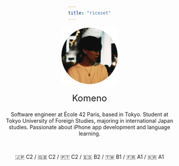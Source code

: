 ```yaml
---
title: "riceset"
---
```


<div style="text-align: center; padding: 0 20px;">
  <img src="media/index/icon.png" alt="icon" width="150" />
  <div style="font-size: 24px; margin-top: 20px;">
    Komeno
  </div>
  <p style="margin-top: 20px;">
    Software engineer at École 42 Paris, based in Tokyo. Student at Tokyo University of Foreign Studies, majoring in international Japan studies. Passionate about iPhone app development and language learning.
  </p>
  <br>
  <p class="languages">
    🇯🇵 C2 / 🇬🇧 C2 / 🇵🇹 C2 / 🇪🇸 B2 / 🇹🇼 B1 / 🇫🇷 A1 / 🇰🇷 A1
  </p>

</div>

<style>
  body {
    margin: 0;
    padding: 0;
    display: flex;
    flex-direction: column;
    justify-content: center;
    align-items: center;
    min-height: 100vh;
  }
  body > div {
    width: fit-content;
    max-width: 100%;
    box-sizing: border-box;
  }
  .languages {
    display: flex;
    flex-wrap: wrap;
    justify-content: center;
  }
  .languages span {
    margin-right: 5px;
  }
  @media (max-width: 600px) {
    .image-container {
      flex-direction: column;
    }
    .image-container img {
      margin-bottom: 10px;
    }
    .languages {
      display: block;
    }
  }
</style>

<script>
  document.addEventListener('DOMContentLoaded', function() {
    const languages = document.querySelector('.languages');
    const languagesText = languages.innerHTML.split('/');
    languages.innerHTML = '';
    languagesText.forEach((lang, index) => {
      languages.innerHTML += `<span>${lang.trim()}</span>`;
      if (index < languagesText.length - 1) {
        languages.innerHTML += ' / ';
      }
    });
  });
</script>
